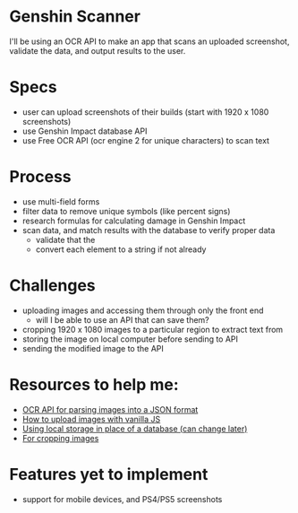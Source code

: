 # Genshin Scanner
I'll be using an OCR API to make an app that scans an uploaded screenshot, validate the data, and output results to the user.

# Specs
- user can upload screenshots of their builds (start with 1920 x 1080 screenshots)
- use Genshin Impact database API
- use Free OCR API (ocr engine 2 for unique characters) to scan text

# Process
- use multi-field forms
- filter data to remove unique symbols (like percent signs)
- research formulas for calculating damage in Genshin Impact
- scan data, and match results with the database to verify proper data
    - validate that the 
    - convert each element to a string if not already

# Challenges
- uploading images and accessing them through only the front end
    - will I be able to use an API that can save them?
- cropping 1920 x 1080 images to a particular region to extract text from
- storing the image on local computer before sending to API
- sending the modified image to the API 

# Resources to help me:
- [OCR API for parsing images into a JSON format](https://ocr.space/ocrapi#ocrengine)
- [How to upload images with vanilla JS](https://blog.logrocket.com/how-to-build-file-upload-service-vanilla-javascript/#set-up-the-node-js-server) 
- [Using local storage in place of a database (can change later)](https://www.section.io/engineering-education/how-to-use-localstorage-with-javascript/)
- [For cropping images](https://pixelixe.com/docs/image-processing/crop-image-api.html)

# Features yet to implement
- support for mobile devices, and PS4/PS5 screenshots
